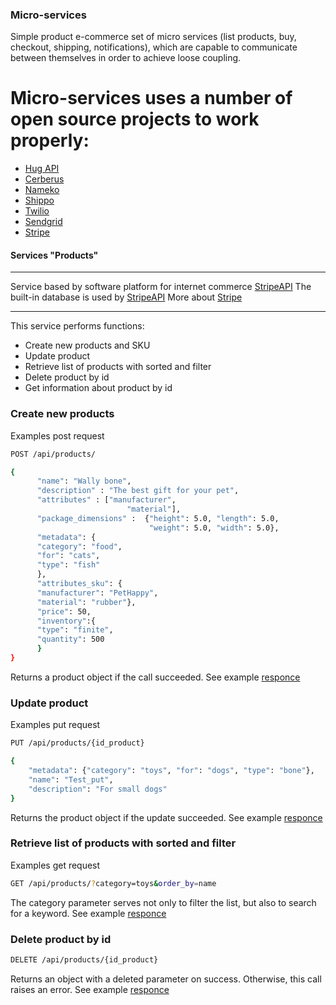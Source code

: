 ### Micro-services
Simple product e-commerce set of micro services (list products, buy, checkout, shipping, notifications), which are capable to communicate between themselves in order to achieve loose coupling.
# Micro-services uses a number of open source projects to work properly:
  - [Hug API](https://github.com/timothycrosley/hug)
  - [Cerberus](https://github.com/pyeve/cerberus)
  - [Nameko](https://github.com/nameko/nameko-examples)
  - [Shippo](https://github.com/goshippo/shippo-python-client)
  - [Twilio](https://github.com/twilio/twilio-python)
  - [Sendgrid](https://github.com/sendgrid/sendgrid-python)
  - [Stripe](https://github.com/stripe/stripe-python)

#### Services "Products"
***
Service based by software platform for internet commerce
[StripeAPI](https://stripe.com/)
The built-in database is used by [StripeAPI](https://stripe.com/)
More about [Stripe](https://stripe.com/docs/api)
***
This service performs functions:
  - Create new products and SKU
  -  Update product
  -  Retrieve list of products with sorted and filter
  -  Delete product by id
  -  Get information about product by id

### Create new products

Examples post request
```sh
POST /api/products/
```
```sh
{
      "name": "Wally bone",
      "description" : "The best gift for your pet",
      "attributes" : ["manufacturer",
                          "material"],
      "package_dimensions" :  {"height": 5.0, "length": 5.0,
                               "weight": 5.0, "width": 5.0},
      "metadata": {
      "category": "food",
      "for": "cats",
      "type": "fish"
      },
      "attributes_sku": {
      "manufacturer": "PetHappy",
      "material": "rubber"},
      "price": 50,
      "inventory":{
      "type": "finite",
      "quantity": 500
      }
}
```
Returns a product object if the call succeeded.
See example [responce](https://stripe.com/docs/api#create_product)
### Update product
Examples put request
```sh
PUT /api/products/{id_product}
```
```sh
{
	"metadata": {"category": "toys", "for": "dogs", "type": "bone"},
	"name": "Test_put",
    "description": "For small dogs"
}
```
Returns the product object if the update succeeded.
See example [responce](https://stripe.com/docs/api#update_product)
### Retrieve list of products with sorted and filter
Examples get request
```sh
GET /api/products/?category=toys&order_by=name
```
The category parameter serves not only to filter the list, but also to search for a keyword.
See example [responce](https://stripe.com/docs/api#list_products)
### Delete product by id
```sh
DELETE /api/products/{id_product}
```
Returns an object with a deleted parameter on success. Otherwise, this call raises an error.
See example [responce](https://stripe.com/docs/api#delete_product)
